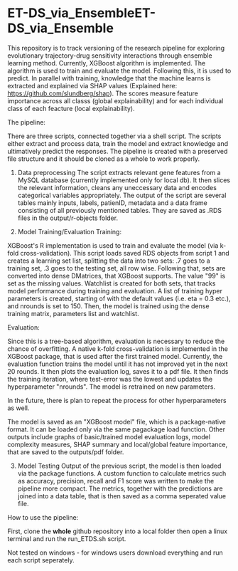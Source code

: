 # ET-DS_via_EnsembleET-DS_via_Ensemble
This repository is to track versioning of the research pipeline for exploring evolutionary trajectory-drug sensitivity interactions through ensemble learning method. Currently, XGBoost algorithm is implemented. The algorithm is used to train and evaluate the model. Following this, it is used to predict. In parallel with training, knowledge that the machine learns is extracted and explained via SHAP values (Explained here: https://github.com/slundberg/shap). The scores measure feature importance across all classs (global explainability) and for each individual class of each feacture (local explainability).

The pipeline:

There are three scripts, connected together via a shell script. The scripts either extract and process data, train the model and extract knowledge and ultimatively predict the responses. The pipeline is created with a preserved file structure and it should be cloned as a whole to work properly.

1) Data preprocessing
The script extracts relevant gene features from a MySQL database (currently implemented only for local db). It then slices the relevant information, cleans any uneccessary data and encodes categorical variables appropriately. The output of the script are several tables mainly inputs, labels, patienID, metadata and a data frame consisting of all previously mentioned tables. They are saved as .RDS files in the output/r-objects folder.

2) Model Training/Evaluation
Training:

XGBoost's R implementation is used to train and evaluate the model (via k-fold cross-validation). This script loads saved RDS objects from script 1 and creates a learning set list, splitting the data into two sets: .7 goes to a training set, .3 goes to the testing set, all row wise. Following that, sets are converted into dense DMatrices, that XGBoost supports. The value "99" is set as the missing values. Watchlist is created for both sets, that tracks model performance during training and evaluation. A list of training hyper parameters is created, starting of with the default values (i.e. eta = 0.3 etc.), and nrounds is set to 150. Then, the model is trained using the dense training matrix, parameters list and watchlist.

Evaluation:

Since this is a tree-based algorithm, evaluation is necessary to reduce the chance of overfitting. A native k-fold cross-validation is implemented in the XGBoost package, that is used after the first trained model. Currently, the evaluation function trains the model until it has not improved yet in the next 20 rounds. It then plots the evaluation log, saves it to a pdf file. It then finds the training iteration, where test-error was the lowest and updates the hyperparameter "nrounds". The model is retrained on new parameters.

In the future, there is plan to repeat the process for other hyperparameters as well.

The model is saved as an "XGBoost model" file, which is a package-native format. It can be loaded only via the same pagackage load function. Other outputs include graphs of basic/trained model evaluation logs, model complexity measures, SHAP summary and local/global feature importance, that are saved to the outputs/pdf folder.

3) Model Testing
Output of the previous script, the model is then loaded via the package functions. A custom function to calculate metrics such as accuracy, precision, recall and F1 score was written to make the pipeline more compact. The metrics, together with the predictions are joined into a data table, that is then saved as a comma seperated value file.

How to use the pipeline:

First, clone the **whole** github repository into a local folder then open a linux terminal and run the run_ETDS.sh script.

Not tested on windows - for windows users download everything and run each script seperately.
